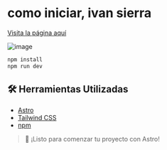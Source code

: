 # como iniciar, ivan sierra 

[Visita la página aquí](https://normasisoivansierra.netlify.app)

![image](https://github.com/user-attachments/assets/c8135a7b-eecb-4119-83d6-d3705bc8e4c1)


```sh
npm install
npm run dev
```

## 🛠️ Herramientas Utilizadas

- [Astro](https://astro.build/)
- [Tailwind CSS](https://tailwindcss.com/)
- [npm](https://www.npmjs.com/)

> 🚀 ¡Listo para comenzar tu proyecto con Astro!

